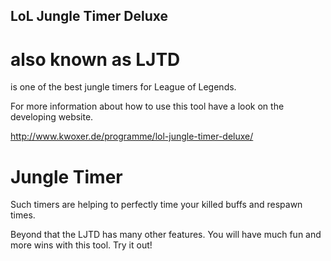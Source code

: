 LoL Jungle Timer Deluxe
-----------------------
also known as
LJTD
====
is one of the best jungle timers for League of Legends.

For more information about how to use this tool have a look on the developing website.

http://www.kwoxer.de/programme/lol-jungle-timer-deluxe/

Jungle Timer
============
Such timers are helping to perfectly time your killed buffs and respawn times.

Beyond that the LJTD has many other features. You will have much fun and more wins with this tool. Try it out!